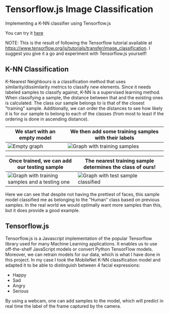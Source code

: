 # Tensorflow.js Image Classification
Implementing a K-NN classifier using Tensorflow.js 

You can try it [here](https://vintrae.github.io/Tensorflow.js-Image-Classification/)

NOTE: This is the result of following the Tensorflow tutorial available at 
https://www.tensorflow.org/js/tutorials/transfer/image_classification. I suggest you give it a go and experiment with Tensorflow.js yourself!

<h2>K-NN Classification</h2>

K-Nearest Neighbours is a classification method that uses similarity/dissimilarity metrics to classify new elements. Since it needs labeled samples to classify against, K-NN is a supervised learning method. When classifying a sample, the distance between that and the existing ones is calculated. The class our sample belongs to is that of the closest "training" sample. Additionally, we can order the distances to see how likely it is for our sample to belong to each of the classes (from most to least if the ordering is done in ascending distance).

|  We start with an empty model   |  We then add some **training samples** with their labels   |
| --- | --- |
| ![Empty graph](/../readmeimages/images/empty_graph.png?raw=true) | ![Graph with training samples](/../readmeimages/images/sample_points.png?raw_true) |

| Once trained, we can add our **testing sample** | The nearest training sample determines the class of ours! |
| --- | --- |
| ![Graph with training samples and a testing one](/../readmeimages/images/test_sample.png?raw=true) | ![Graph with test sample classified](/../readmeimages/images/test_sample_classified.png?raw=true) |

Here we can see that despite not having the prettiest of faces, this sample model classified me as belonging to the "Human" class based on previous samples. In the real world we would optimally want more samples than this, but it does provide a good example.

<h2>Tensorflow.js</h2>

Tensorflow.js is a Javascript implementation of the popular Tensorflow library used for many Machine Learning applications. It enables us to use off-the-shelf JavaScript models or convert Python TensorFlow models. Moreover, we can retrain models for our data, which is what I have done in this project. In my case I took the MobileNet K-NN classification model and adapted it to be able to distinguish between 4 facial expressions: 
* Happy
* Sad
* Angry
* Serious

By using a webcam, one can add samples to the model, which will predict in real time the label of the frame captured by the camera.
